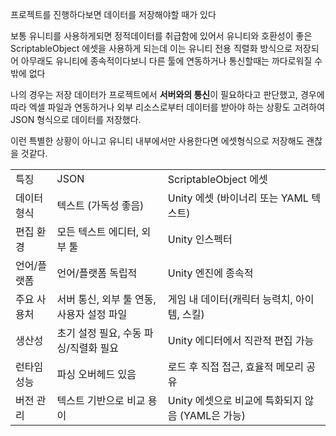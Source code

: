 
프로젝트를 진행하다보면 데이터를 저장해야할 때가 있다

보통 유니티를 사용하게되면 정적데이터를 취급함에 있어서 유니티와 호환성이 좋은 ScriptableObject 에셋을 사용하게 되는데 이는 유니티 전용 직렬화 방식으로 저장되어 아무래도 유니티에 종속적이다보니 다른 툴에 연동하거나 통신할때는 까다로워질 수밖에 없다

나의 경우는 저장 데이터가 프로젝트에서 **서버와의 통신**이 필요하다고 판단했고, 경우에 따라 엑셀 파일과 연동하거나 외부 리소스로부터 데이터를 받아야 하는 상황도 고려하여 JSON 형식으로 데이터를 저장했다. 

이런 특별한 상황이 아니고 유니티 내부에서만 사용한다면 에셋형식으로 저장해도 괜찮을 것같다.



|        |                           |                                   |
| ------ | ------------------------- | --------------------------------- |
| 특징     | JSON                      | ScriptableObject 에셋               |
| 데이터 형식 | 텍스트 (가독성 좋음)              | Unity 에셋 (바이너리 또는 YAML 텍스트)       |
| 편집 환경  | 모든 텍스트 에디터, 외부 툴          | Unity 인스펙터                        |
| 언어/플랫폼 | 언어/플랫폼 독립적                | Unity 엔진에 종속적                     |
| 주요 사용처 | 서버 통신, 외부 툴 연동, 사용자 설정 파일 | 게임 내 데이터(캐릭터 능력치, 아이템, 스킬)        |
| 생산성    | 초기 설정 필요, 수동 파싱/직렬화 필요    | Unity 에디터에서 직관적 편집 가능             |
| 런타임 성능 | 파싱 오버헤드 있음                | 로드 후 직접 접근, 효율적 메모리 공유            |
| 버전 관리  | 텍스트 기반으로 비교 용이            | Unity 에셋으로 비교에 특화되지 않음 (YAML은 가능) |
